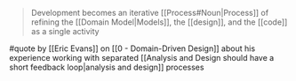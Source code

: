 > Development becomes an iterative [[Process#Noun|Process]] of refining the [[Domain Model|Models]], the [[design]], and the [[code]] as a single activity

#quote by [[Eric Evans]] on [[0 - Domain-Driven Design]] about his experience working with separated [[Analysis and Design should have a short feedback loop|analysis and design]] processes